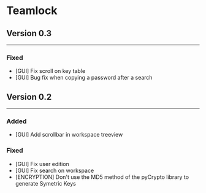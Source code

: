 # Teamlock

## Version 0.3
--------------------------
### Fixed
- [GUI] Fix scroll on key table
- [GUI] Bug fix when copying a password after a search

## Version 0.2
--------------------------
### Added
- [GUI] Add scrollbar in workspace treeview

### Fixed
- [GUI] Fix user edition 
- [GUI] Fix search on workspace
- [ENCRYPTION] Don't use the MD5 method of the pyCrypto library to generate Symetric Keys
